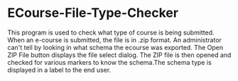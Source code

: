 # ECourse-File-Type-Checker
This program is used to check what type of course is being submitted. 
When an e-course is submitted, the file is in .zip format. An administrator can't tell by looking in what schema the ecourse was exported. The Open ZIP File button displays the file select dialog. The ZIP file is then opened and checked for various markers to know the schema.The schema type is displayed in a label to the end user.
 
